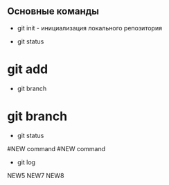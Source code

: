 ## Основные команды ##

* git init - инициализация локального репозитория

* git status

# git add
* git branch
# git branch

* git status

#NEW command
#NEW command

* git log

NEW5
NEW7
NEW8
